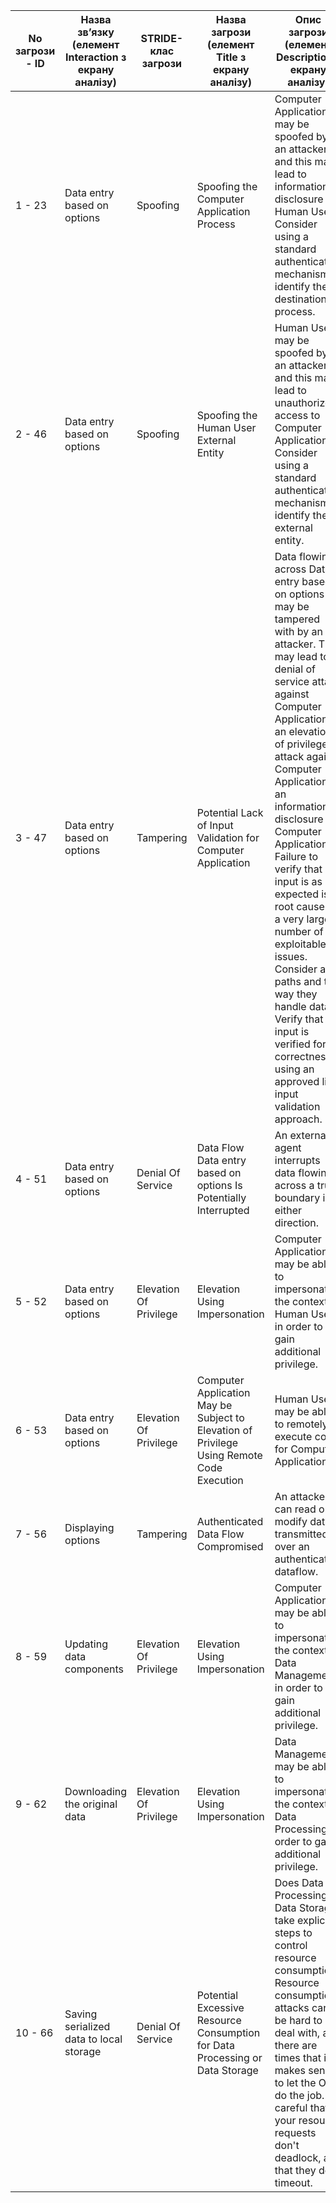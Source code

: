 | No загрози - ID | Назва зв’язку (елемент Interaction з екрану аналізу)          | STRIDE-клас загрози | Назва загрози (елемент Title з екрану аналізу)                                               | Опис загрози (елемент Description з екрану аналізу)                                                                                                                                               |
|------------------|--------------------------------------------------------------|---------------------|------------------------------------------------------------------------------------------------|-----------------------------------------------------------------------------------------------------------------------------------------------------------------------------------------------------|
| 1 - 23           | Data entry based on options                                  | Spoofing            | Spoofing the Computer Application Process                                                       | Computer Application may be spoofed by an attacker and this may lead to information disclosure by Human User. Consider using a standard authentication mechanism to identify the destination process. |
| 2 - 46           | Data entry based on options                                  | Spoofing            | Spoofing the Human User External Entity                                                          | Human User may be spoofed by an attacker and this may lead to unauthorized access to Computer Application. Consider using a standard authentication mechanism to identify the external entity.       |
| 3 - 47           | Data entry based on options                                  | Tampering           | Potential Lack of Input Validation for Computer Application                                     | Data flowing across Data entry based on options may be tampered with by an attacker. This may lead to a denial of service attack against Computer Application or an elevation of privilege attack against Computer Application or an information disclosure by Computer Application. Failure to verify that input is as expected is a root cause of a very large number of exploitable issues. Consider all paths and the way they handle data. Verify that all input is verified for correctness using an approved list input validation approach. |
| 4 - 51           | Data entry based on options                                  | Denial Of Service    | Data Flow Data entry based on options Is Potentially Interrupted                                | An external agent interrupts data flowing across a trust boundary in either direction.                                                                                                                                                   |
| 5 - 52           | Data entry based on options                                  | Elevation Of Privilege | Elevation Using Impersonation                                                                     | Computer Application may be able to impersonate the context of Human User in order to gain additional privilege.                                                                                           |
| 6 - 53           | Data entry based on options                                  | Elevation Of Privilege | Computer Application May be Subject to Elevation of Privilege Using Remote Code Execution       | Human User may be able to remotely execute code for Computer Application.                                                                                                                                     |
| 7 - 56           | Displaying options                                           | Tampering           | Authenticated Data Flow Compromised                                                              | An attacker can read or modify data transmitted over an authenticated dataflow.                                                                                                                       |
| 8 - 59           | Updating data components                                     | Elevation Of Privilege | Elevation Using Impersonation                                                                     | Computer Application may be able to impersonate the context of Data Management in order to gain additional privilege.                                                                                         |
| 9 - 62           | Downloading the original data                                | Elevation Of Privilege | Elevation Using Impersonation                                                                     | Data Management may be able to impersonate the context of Data Processing in order to gain additional privilege.                                                                                              |
| 10 - 66          | Saving serialized data to local storage                     | Denial Of Service    | Potential Excessive Resource Consumption for Data Processing or Data Storage                     | Does Data Processing or Data Storage take explicit steps to control resource consumption? Resource consumption attacks can be hard to deal with, and there are times that it makes sense to let the OS do the job. Be careful that your resource requests don't deadlock, and that they do timeout. |
